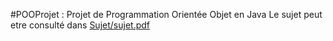 #POOProjet : Projet de Programmation Orientée Objet en Java
Le sujet peut etre consulté dans [Sujet/sujet.pdf](https://github.com/VincentNOURY/POOProjet/Sujet/sujet.pdf)
